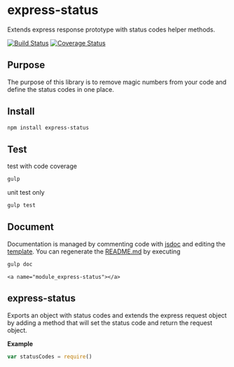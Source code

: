 # express-status

Extends express response prototype with status codes helper methods.

[![Build Status](https://travis-ci.org/RiptideCloud/express-status.svg)](https://travis-ci.org/RiptideCloud/express-status)
[![Coverage Status](https://coveralls.io/repos/RiptideCloud/express-status/badge.svg?branch=master)](https://coveralls.io/r/RiptideCloud/express-status?branch=master)

## Purpose
The purpose of this library is to remove magic numbers from your code and define the status codes in one place.

## Install
```bash
npm install express-status
```

## Test
test with code coverage
```bash
gulp
```

unit test only
```bash
gulp test
```

## Document
Documentation is managed by commenting code with [jsdoc](http://usejsdoc.org/) and editing the [template](https://github.com/RiptideCloud/express-status/blob/master/docjs2md/README.hbs).
You can regenerate the [README.md](https://github.com/RiptideCloud/express-status/blob/master/README.md) by executing
```bash
gulp doc
```

    <a name="module_express-status"></a>
## express-status
Exports an object with status codes and extends the express request object by adding a method that will set the status code and return the request object.

**Example**  
```javascriptvar statusCodes = require()```
